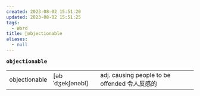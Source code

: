 ```yaml
---
created: 2023-08-02 15:51:20
updated: 2023-08-02 15:51:25
tags:
  - Word
title: 📖objectionable
aliases:
  - null
---
```


<pre><strong>objectionable</strong></pre>
|   |   |   |
|---|---|---|
|objectionable|[əbˈdʒekʃənəbl]|adj. causing people to be offended 令⼈反感的|